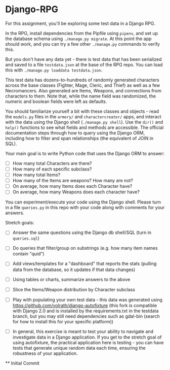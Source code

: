 # Django-RPG


For this assignment, you'll be exploring some test data in a Django RPG.

In the RPG, install dependencies from the Pipfile using `pipenv`, and set up the database schema using `./manage.py migrate`. At this point the app should work, and you can try a few other `./manage.py` commands to verify this.

But you don't have any data yet - there is test data that has been serialized and saved to a file `testdata.json` at the base of the RPG repo. You can load this with `./manage.py loaddata testdata.json`.

This test data has dozens-to-hundreds of randomly generated characters across the base classes (Fighter, Mage, Cleric, and Thief) as well as a few Necromancers. Also generated are Items, Weapons, and connections from characters to them. Note that, while the name field was randomized, the numeric and boolean fields were left as defaults.

You should familiarize yourself a bit with these classes and objects - read the `models.py` files in the `armory/` and `charactercreator/` apps, and interact with the data using the Django shell (`./manage.py shell`). Use the `dir()` and `help()` functions to see what fields and methods are accessible. The official documentation steps through how to query using the Django ORM, including how to filter and span relationships (the equivalent of JOIN in SQL).

Your main goal is to write Python code that uses the Django ORM to answer:

* [ ] How many total Characters are there?
* [ ] How many of each specific subclass?
* [ ] How many total Items?
* [ ] How many of the Items are weapons? How many are not?
* [ ] On average, how many Items does each Character have?
* [ ] On average, how many Weapons does each character have?

You can experiment/execute your code using the Django shell. Please turn in a file `queries.py` in this repo with your code along with comments for your answers.

Stretch goals:

* [ ] Answer the same questions using the Django db shell/SQL (turn in `queries.sql`)
* [ ] Do queries that filter/group on substrings (e.g. how many item names contain "quid")
* [ ] Add views/templates for a "dashboard" that reports the stats (pulling data from the database, so it updates if that data changes)
* [ ] Using tables or charts, summarize answers to the above
* [ ] Slice the Items/Weapon distribution by Character subclass
* [ ] Play with populating your own test data - this data was generated using https://github.com/volrath/django-autofixture (this fork is compatible with Django 2.0 and is installed by the requirements.txt in the testdata branch, but you may still need dependencies such as gdal-bin (search for how to install this for your specific platform))
* [ ] In general, this exercise is meant to test your ability to navigate and investigate data in a Django application. If you get to the stretch goal of using autofixture, the practical application here is testing - you can have tests that generate unique random data each time, ensuring the robustness of your application.


** Initial Commit